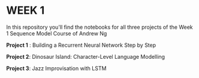 
# WEEK 1
In this repository you'll find the notebooks for all three projects of the Week 1 Sequence Model Course of Andrew Ng

**Project 1** : Building a Recurrent Neural Network Step by Step

**Project 2**: Dinosaur Island: Character-Level Language Modelling

**Project 3**: Jazz Improvisation with LSTM
